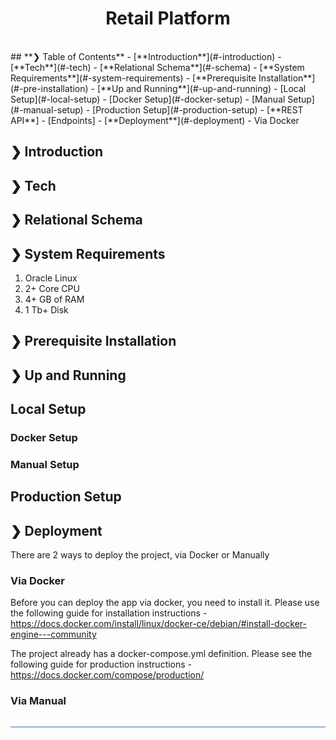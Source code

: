 </p>
<h1 align="center">Retail Platform</h1>
<br />
## **❯ Table of Contents**
- [**Introduction**](#-introduction)
- [**Tech**](#-tech)
- [**Relational Schema**](#-schema)
- [**System Requirements**](#-system-requirements)
- [**Prerequisite Installation**](#-pre-installation)
- [**Up and Running**](#-up-and-running)
    - [Local Setup](#-local-setup)
		- [Docker Setup](#-docker-setup)
		- [Manual Setup](#-manual-setup)
	- [Production Setup](#-production-setup)
- [**REST API**]
	- [Endpoints]
- [**Deployment**](#-deployment)
    - Via Docker

## **❯ Introduction**

## **❯ Tech**

## **❯ Relational Schema**

## **❯ System Requirements**

1. Oracle Linux
2. 2+ Core CPU
3. 4+ GB of RAM
4. 1 Tb+ Disk

## **❯ Prerequisite Installation**

## **❯ Up and Running**

## **Local Setup**

### Docker Setup

### Manual Setup

## **Production Setup**

## **❯ Deployment**

There are 2 ways to deploy the project, via Docker or Manually

### **Via Docker**

Before you can deploy the app via docker, you need to install it. Please use the following guide
for installation instructions - https://docs.docker.com/install/linux/docker-ce/debian/#install-docker-engine---community

The project already has a docker-compose.yml definition. Please see the following guide for production
instructions - https://docs.docker.com/compose/production/

### **Via Manual**

![divider](./divider.png)
